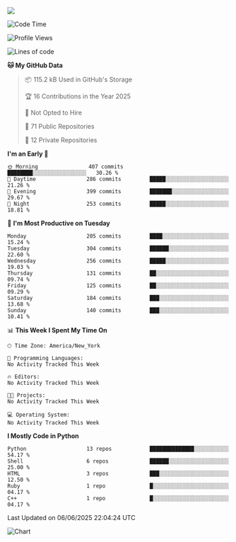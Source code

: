 
![](https://hit.yhype.me/github/profile?user_id=44564111)
<!--START_SECTION:waka-->
![Code Time](http://img.shields.io/badge/Code%20Time-25%20hrs%2048%20mins-blue)

![Profile Views](http://img.shields.io/badge/Profile%20Views-0-blue)

![Lines of code](https://img.shields.io/badge/From%20Hello%20World%20I%27ve%20Written-5.2%20million%20lines%20of%20code-blue)

**🐱 My GitHub Data** 

> 📦 115.2 kB Used in GitHub's Storage 
 > 
> 🏆 16 Contributions in the Year 2025
 > 
> 🚫 Not Opted to Hire
 > 
> 📜 71 Public Repositories 
 > 
> 🔑 12 Private Repositories 
 > 
**I'm an Early 🐤** 

```text
🌞 Morning                407 commits         ████████░░░░░░░░░░░░░░░░░   30.26 % 
🌆 Daytime                286 commits         █████░░░░░░░░░░░░░░░░░░░░   21.26 % 
🌃 Evening                399 commits         ███████░░░░░░░░░░░░░░░░░░   29.67 % 
🌙 Night                  253 commits         █████░░░░░░░░░░░░░░░░░░░░   18.81 % 
```
📅 **I'm Most Productive on Tuesday** 

```text
Monday                   205 commits         ████░░░░░░░░░░░░░░░░░░░░░   15.24 % 
Tuesday                  304 commits         ██████░░░░░░░░░░░░░░░░░░░   22.60 % 
Wednesday                256 commits         █████░░░░░░░░░░░░░░░░░░░░   19.03 % 
Thursday                 131 commits         ██░░░░░░░░░░░░░░░░░░░░░░░   09.74 % 
Friday                   125 commits         ██░░░░░░░░░░░░░░░░░░░░░░░   09.29 % 
Saturday                 184 commits         ███░░░░░░░░░░░░░░░░░░░░░░   13.68 % 
Sunday                   140 commits         ███░░░░░░░░░░░░░░░░░░░░░░   10.41 % 
```


📊 **This Week I Spent My Time On** 

```text
🕑︎ Time Zone: America/New_York

💬 Programming Languages: 
No Activity Tracked This Week

🔥 Editors: 
No Activity Tracked This Week

🐱‍💻 Projects: 
No Activity Tracked This Week

💻 Operating System: 
No Activity Tracked This Week
```

**I Mostly Code in Python** 

```text
Python                   13 repos            ██████████████░░░░░░░░░░░   54.17 % 
Shell                    6 repos             ██████░░░░░░░░░░░░░░░░░░░   25.00 % 
HTML                     3 repos             ███░░░░░░░░░░░░░░░░░░░░░░   12.50 % 
Ruby                     1 repo              █░░░░░░░░░░░░░░░░░░░░░░░░   04.17 % 
C++                      1 repo              █░░░░░░░░░░░░░░░░░░░░░░░░   04.17 % 
```




 Last Updated on 06/06/2025 22:04:24 UTC
<!--END_SECTION:waka-->
![Chart](https://wakatime.com/share/@Vault108/688d9b71-d249-4f4e-81ef-3dceb97e43a3.svg)

